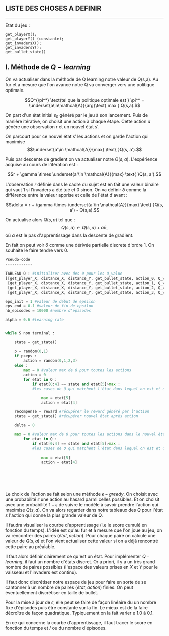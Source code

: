 ## LISTE DES CHOSES A DEFINIR
---


Etat du jeu : 

```
get_playerX(); 
get_playerY() (constante); 
get_invadersX(); 
get_invadersY(); 
get_bullet_state()
```

## I. Méthode de $Q-learning$

On va actualiser dans la méthode de Q learning notre valeur de Q(s,a). Au fur et a mesure que l'on avance notre Q va converger vers une politique optimale. 

$$Q^{\pi^*} \text{tel que la politique optimale est } \pi^* = \underset{a\in\mathcal{A}}{arg}\text{ max } Q(s,a).$$

On part d'un état initial $s_0$ généré par le jeu à son lancement. Puis de manière itérative, on choisit une action à chaque étape. Cette action $a$ génère une observation $r$ et un nouvel état $s'$. 

On parcourt pour ce nouvel état $s'$ les actions et on garde l'action qui maximise $$\underset{a'\in \mathcal{A}}{max} \text{ }Q(s, a').$$

Puis par descente de gradient on va actualiser notre $Q(s,a)$. L'expérience acquise au cours de l'itération est : 

$$r + \gamma \times \underset{a'\in \mathcal{A}}{max} \text{ }Q(s, a').$$


L'observation $r$ définie dans le cadre du sujet est en fait une valeur binaire qui vaut 1 si l'invaders a été tué et 0 sinon. On va définir $\delta$ comme la différence entre la valeur apprise et celle de l'état d'avant : 

$$\delta = r + \gamma \times \underset{a'\in \mathcal{A}}{max} \text{ }Q(s, a') - Q(s,a).$$

On actualise alors $Q(s,a)$ tel que : $$Q(s,a) \leftarrow Q(s,a) + \alpha \delta,$$ où $\alpha$ est le pas d'apprentissage dans la descente de gradient. 

En fait on peut voir $\delta$ comme une dérivée partielle discrete d'ordre 1. On souhaite le faire tendre vers 0. 


```python
Pseudo-code
------------

TABLEAU Q : #initialiser avec des 0 pour les Q_value
[[get_player_X, distance_X, distance_Y, get_bullet_state, action_0, Q_value],
 [get_player_X, distance_X, distance_Y, get_bullet_state, action_1, Q_value],
 [get_player_X, distance_X, distance_Y, get_bullet_state, action_2, Q_value],
 [get_player_X, distance_X, distance_Y, get_bullet_state, action_3, Q_value]] 

eps_init = 1 #valeur de début de epsilon
eps_end = 0.1 #valeur de fin de epsilon
nb_episodes = 10000 #nombre d'épisodes

alpha = 0.6 #learning rate


while S non terminal : 

    state = get_state()

    p = random(0,1)
    if p<eps :
        action = random(0,1,2,3)
    else :
        max = 0 #valeur max de Q pour toutes les actions 
        action = 0
        for etat in Q :
            if etat[0:4] == state and etat[5]>max : 
            #les cases de Q qui matchent l'état dans lequel on est et dont la  valeur de Q est maximale

                max = etat[5]
                action = etat[4]

    recompense = reward #récupérer le reward généré par l'action
    state = get_state() #récupérer nouvel état après action

    delta = 0   

    max = 0 #valeur max de Q pour toutes les actions dans le nouvel étatSS
        for etat in Q :
            if etat[0:4] == state and etat[5]>max : 
            #les cases de Q qui matchent l'état dans lequel on est et dont la  valeur de Q est maximale

                max = etat[5]
                action = etat[4]


           




```

Le choix de l'action se fait selon une méthode $\epsilon- greedy$. On choisit avec une probabilité $\epsilon$ une action au hasard parmi celles possibles. Et on choisit avec une probabilité $1-\epsilon$ de suivre le modèle à savoir prendre l'action qui maximise $Q(s,a)$. On va alors regarder dans notre tableaux des $Q$ pour l'état $s$ l'action qui donne la plus grande valeur de Q. 

Il faudra visualiser la courbe d'apprentissage (i.e le score cumulé en fonction du temps). L'idée est qu'au fur et à mesure que l'on joue au jeu, on va rencontrer des paires $(état, action)$. Pour chaque paire on calcule une valeur de $Q(s,a)$ et l'on vient actualiser cette valeur si on a déjà rencontré cette paire au préalable. 

Il faut alors définir clairement ce qu'est un état. Pour implémenter $Q-learning$, il faut un nombre d'états discret. Or a priori, il y a un très grand nombre de paires possibles (l'espace des valeurs prises en $X$ et $Y$ pour le vaisseau et l'invaders est continu). 

Il faut donc discrétiser notre espace de jeu pour faire en sorte de se cantonner à un nombre de paires $(état, action)$ finies. On peut éventuellement discrétiser en taille de bullet. 

Pour la mise à jour de $\epsilon$, elle peut se faire de façon linéaire du un nombre fixe d'épisodes puis être constante sur la fin. Le mieux est de la faire décroître de façon quadratique. Typiquement on la fait varier e 1.0 à 0.1.

En ce qui concerne la courbe d'apprentissage, il faut tracer le score en fonction du temps et / ou du nombre d'épisodes. 